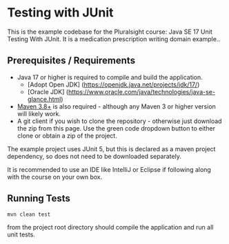 # Testing with JUnit
This is the example codebase for the Pluralsight course: Java SE 17 Unit Testing With JUnit.  It is a medication prescription writing domain example..

## Prerequisites / Requirements

  * Java 17 or higher is required to compile and build the application.
      *  [Adopt Open JDK] (https://openjdk.java.net/projects/jdk/17/)
      *  [Oracle JDK] (https://www.oracle.com/java/technologies/java-se-glance.html)
  * [Maven 3.8+]( https://maven.apache.org/download.cgi) is also required - although any Maven 3 or higher version will likely work.
  * A git client if you wish to clone the repository - otherwise just download the zip from this page.  Use the green code dropdown button to either clone or obtain a zip of the project.
  
The example project uses JUnit 5, but this is declared as a maven project dependency, so does not need to be downloaded separately.

It is recommended to use an IDE like IntelliJ or Eclipse if following along with the course on your own box.

## Running Tests

`mvn clean test` 

from the project root directory should compile the application and run all unit tests.

